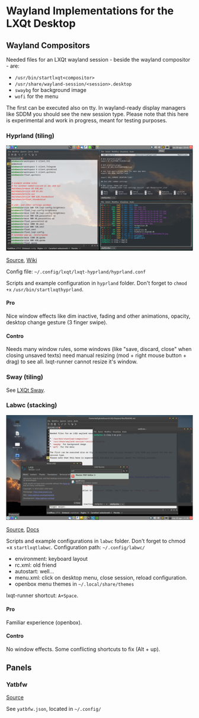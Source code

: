 # Wayland Implementations for the LXQt Desktop

## Wayland Compositors

Needed files for an LXQt wayland session - beside the wayland compositor - are:

* `/usr/bin/startlxqt<compositor>`
* `/usr/share/wayland-session/<session>.desktop`
* `swaybg` for background image
* `wofi` for the menu

The first can be executed also on tty. In wayland-ready display managers like SDDM you should see the new session type.
Please note that this here is experimental and work in progress, meant for testing purposes.


### Hyprland (tiling)

![Screenshot Hyprland](hyprland.png)

[Source](https://github.com/hyprwm/Hyprland#readme), [Wiki](https://wiki.hyprland.org/Configuring/Basic-Config/)

Config file: `~/.config/lxqt/lxqt-hyprland/hyprland.conf`

Scripts and example configuration in `hyprland` folder. Don't forget to `chmod +x`  `/usr/bin/startlxqthyprland`.

#### Pro

Nice window effects like dim inactive, fading and other animations, opacity, desktop change gesture (3 finger swipe).

#### Contro

Needs many window rules, some windows (like "save, discard, close" when closing unsaved texts) need manual resizing (mod + right mouse button + drag) to see all. lxqt-runner cannot resize it's window.


### Sway (tiling)

See [LXQt Sway](https://github.com/selairi/lxqt-sway).

### Labwc (stacking)

![Screenshot labwc](labwc.png)


[Source](https://github.com/labwc/labwc#readme), [Docs](https://labwc.github.io/index.html)


Scripts and example configurations in `labwc` folder.  Don't forget to chmod +x `startlxqtlabwc`.
Configuration path: `~/.config/labwc/`

* environment: keyboard layout
* rc.xml: old friend
* autostart: well...
* menu.xml: click on desktop menu, close session, reload configuration.
* openbox menu themes in `~/.local/share/themes`

lxqt-runner shortcut: `A+Space`.


#### Pro

Familiar experience (openbox).

#### Contro

No window effects. Some conflicting shortcuts to fix (Alt + up).

## Panels

### Yatbfw

[Source](https://github.com/selairi/yatbfw)

See `yatbfw.json`, located in `~/.config/	`




